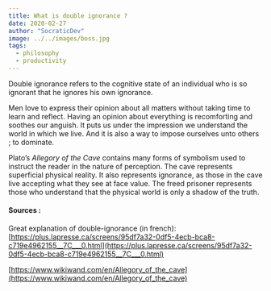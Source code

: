 ```yaml
---
title: What is double ignorance ?
date: 2020-02-27
author: "SocraticDev"
image: ../../images/boss.jpg
tags:
  - philosophy
  - productivity
---
```


Double ignorance refers to the cognitive state of an individual who is so ignorant that he ignores his own ignorance.

Men love to express their opinion about all matters without taking time to learn and reflect. Having an opinion about everything is recomforting and soothes our anguish. It puts us under the impression we understand the world in which we live. And it is also a way to impose ourselves unto others ; to dominate.

Plato’s _Allegory of the Cave_ contains many forms of symbolism used to instruct the reader in the nature of perception. The cave represents superficial physical reality. It also represents ignorance, as those in the cave live accepting what they see at face value. The freed prisoner represents those who understand that the physical world is only a shadow of the truth.

#### Sources :

Great explanation of double-ignorance (in french):
[https://plus.lapresse.ca/screens/95df7a32-0df5-4ecb-bca8-c719e4962155__7C___0.html](https://plus.lapresse.ca/screens/95df7a32-0df5-4ecb-bca8-c719e4962155__7C___0.html)

[https://www.wikiwand.com/en/Allegory_of_the_cave](https://www.wikiwand.com/en/Allegory_of_the_cave)

